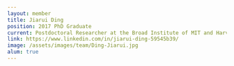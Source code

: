 ```yaml
---
layout: member
title: Jiarui Ding
position: 2017 PhD Graduate
current: Postdoctoral Researcher at the Broad Institute of MIT and Harvard
link: https://www.linkedin.com/in/jiarui-ding-59545b39/
image: /assets/images/team/Ding-Jiarui.jpg
alum: true
---
```

